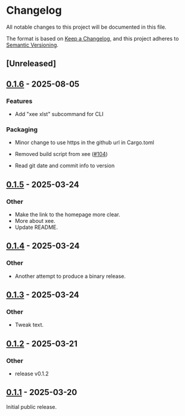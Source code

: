 # Changelog

All notable changes to this project will be documented in this file.

The format is based on [Keep a Changelog](https://keepachangelog.com/en/1.0.0/),
and this project adheres to [Semantic Versioning](https://semver.org/spec/v2.0.0.html).

## [Unreleased]

## [0.1.6](https://github.com/Paligo/xee/compare/xee-v0.1.5...xee-v0.1.6) - 2025-08-05

### Features

- Add "xee xlst" subcommand for CLI

### Packaging

- Minor change to use https in the github url in Cargo.toml

- Removed build script from xee ([#104](https://github.com/Paligo/xee/pull/104))

- Read git date and commit info to version

## [0.1.5](https://github.com/Paligo/xee/compare/xee-v0.1.4...xee-v0.1.5) - 2025-03-24

### Other

- Make the link to the homepage more clear.
- More about xee.
- Update README.

## [0.1.4](https://github.com/Paligo/xee/compare/xee-v0.1.3...xee-v0.1.4) - 2025-03-24

### Other

- Another attempt to produce a binary release.

## [0.1.3](https://github.com/Paligo/xee/compare/xee-v0.1.2...xee-v0.1.3) - 2025-03-24

### Other

- Tweak text.

## [0.1.2](https://github.com/Paligo/xee/compare/xee-v0.1.1...xee-v0.1.2) - 2025-03-21

### Other

- release v0.1.2

## [0.1.1](https://github.com/Paligo/xee/releases/tag/xee-v0.1.1) - 2025-03-20

Initial public release.

